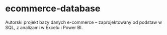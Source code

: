 # ecommerce-database
Autorski projekt bazy danych e-commerce – zaprojektowany od podstaw w SQL, z analizami w Excelu i Power BI.
